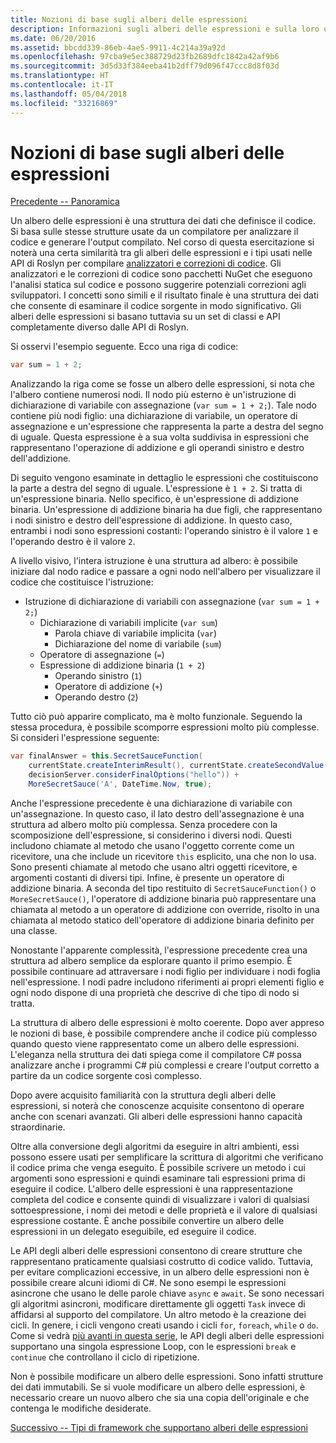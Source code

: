 ```yaml
---
title: Nozioni di base sugli alberi delle espressioni
description: Informazioni sugli alberi delle espressioni e sulla loro utilità nella conversione degli algoritmi per l'esecuzione esterna e nell'analisi del codice prima dell'esecuzione.
ms.date: 06/20/2016
ms.assetid: bbcdd339-86eb-4ae5-9911-4c214a39a92d
ms.openlocfilehash: 97cba9e5ec388729d23fb2689dfc1842a42af9b6
ms.sourcegitcommit: 3d5d33f384eeba41b2dff79d096f47ccc8d8f03d
ms.translationtype: HT
ms.contentlocale: it-IT
ms.lasthandoff: 05/04/2018
ms.locfileid: "33216869"
---
```

# <a name="expression-trees-explained"></a>Nozioni di base sugli alberi delle espressioni

[Precedente -- Panoramica](expression-trees.md)

Un albero delle espressioni è una struttura dei dati che definisce il codice. Si basa sulle stesse strutture usate da un compilatore per analizzare il codice e generare l'output compilato. Nel corso di questa esercitazione si noterà una certa similarità tra gli alberi delle espressioni e i tipi usati nelle API di Roslyn per compilare [analizzatori e correzioni di codice](https://github.com/dotnet/roslyn-analyzers).
Gli analizzatori e le correzioni di codice sono pacchetti NuGet che eseguono l'analisi statica sul codice e possono suggerire potenziali correzioni agli sviluppatori. I concetti sono simili e il risultato finale è una struttura dei dati che consente di esaminare il codice sorgente in modo significativo. Gli alberi delle espressioni si basano tuttavia su un set di classi e API completamente diverso dalle API di Roslyn.
    
Si osservi l'esempio seguente.
Ecco una riga di codice:
```csharp
var sum = 1 + 2;
```
Analizzando la riga come se fosse un albero delle espressioni, si nota che l'albero contiene numerosi nodi.
Il nodo più esterno è un'istruzione di dichiarazione di variabile con assegnazione (`var sum = 1 + 2;`). Tale nodo contiene più nodi figlio: una dichiarazione di variabile, un operatore di assegnazione e un'espressione che rappresenta la parte a destra del segno di uguale. Questa espressione è a sua volta suddivisa in espressioni che rappresentano l'operazione di addizione e gli operandi sinistro e destro dell'addizione.

Di seguito vengono esaminate in dettaglio le espressioni che costituiscono la parte a destra del segno di uguale.
L'espressione è `1 + 2`. Si tratta di un'espressione binaria. Nello specifico, è un'espressione di addizione binaria. Un'espressione di addizione binaria ha due figli, che rappresentano i nodi sinistro e destro dell'espressione di addizione. In questo caso, entrambi i nodi sono espressioni costanti: l'operando sinistro è il valore `1` e l'operando destro è il valore `2`.

A livello visivo, l'intera istruzione è una struttura ad albero: è possibile iniziare dal nodo radice e passare a ogni nodo nell'albero per visualizzare il codice che costituisce l'istruzione:

- Istruzione di dichiarazione di variabili con assegnazione (`var sum = 1 + 2;`)
    * Dichiarazione di variabili implicite (`var sum`)
        - Parola chiave di variabile implicita (`var`)
        - Dichiarazione del nome di variabile (`sum`)
    * Operatore di assegnazione (`=`)
    * Espressione di addizione binaria (`1 + 2`)
        - Operando sinistro (`1`)
        - Operatore di addizione (`+`)
        - Operando destro (`2`)

Tutto ciò può apparire complicato, ma è molto funzionale. Seguendo la stessa procedura, è possibile scomporre espressioni molto più complesse. Si consideri l'espressione seguente:
```csharp
var finalAnswer = this.SecretSauceFunction(
    currentState.createInterimResult(), currentState.createSecondValue(1, 2),
    decisionServer.considerFinalOptions("hello")) +
    MoreSecretSauce('A', DateTime.Now, true);
```

Anche l'espressione precedente è una dichiarazione di variabile con un'assegnazione.
In questo caso, il lato destro dell'assegnazione è una struttura ad albero molto più complessa.
Senza procedere con la scomposizione dell'espressione, si considerino i diversi nodi. Questi includono chiamate al metodo che usano l'oggetto corrente come un ricevitore, una che include un ricevitore `this` esplicito, una che non lo usa. Sono presenti chiamate al metodo che usano altri oggetti ricevitore, e argomenti costanti di diversi tipi. Infine, è presente un operatore di addizione binaria. A seconda del tipo restituito di `SecretSauceFunction()` o `MoreSecretSauce()`, l'operatore di addizione binaria può rappresentare una chiamata al metodo a un operatore di addizione con override, risolto in una chiamata al metodo statico dell'operatore di addizione binaria definito per una classe.

Nonostante l'apparente complessità, l'espressione precedente crea una struttura ad albero semplice da esplorare quanto il primo esempio. È possibile continuare ad attraversare i nodi figlio per individuare i nodi foglia nell'espressione. I nodi padre includono riferimenti ai propri elementi figlio e ogni nodo dispone di una proprietà che descrive di che tipo di nodo si tratta.

La struttura di albero delle espressioni è molto coerente. Dopo aver appreso le nozioni di base, è possibile comprendere anche il codice più complesso quando questo viene rappresentato come un albero delle espressioni. L'eleganza nella struttura dei dati spiega come il compilatore C# possa analizzare anche i programmi C# più complessi e creare l'output corretto a partire da un codice sorgente così complesso.

Dopo avere acquisito familiarità con la struttura degli alberi delle espressioni, si noterà che conoscenze acquisite consentono di operare anche con scenari avanzati. Gli alberi delle espressioni hanno capacità straordinarie.

Oltre alla conversione degli algoritmi da eseguire in altri ambienti, essi possono essere usati per semplificare la scrittura di algoritmi che verificano il codice prima che venga eseguito. È possibile scrivere un metodo i cui argomenti sono espressioni e quindi esaminare tali espressioni prima di eseguire il codice. L'albero delle espressioni è una rappresentazione completa del codice e consente quindi di visualizzare i valori di qualsiasi sottoespressione,
i nomi dei metodi e delle proprietà e il valore di qualsiasi espressione costante.
È anche possibile convertire un albero delle espressioni in un delegato eseguibile, ed eseguire il codice.

Le API degli alberi delle espressioni consentono di creare strutture che rappresentano praticamente qualsiasi costrutto di codice valido. Tuttavia, per evitare complicazioni eccessive, in un albero delle espressioni non è possibile creare alcuni idiomi di C#. Ne sono esempi le espressioni asincrone che usano le delle parole chiave `async` e `await`. Se sono necessari gli algoritmi asincroni, modificare direttamente gli oggetti `Task` invece di affidarsi al supporto del compilatore. Un altro metodo è la creazione dei cicli. In genere, i cicli vengono creati usando i cicli `for`, `foreach`, `while` o `do`. Come si vedrà [più avanti in questa serie](expression-trees-building.md), le API degli alberi delle espressioni supportano una singola espressione Loop, con le espressioni `break` e `continue` che controllano il ciclo di ripetizione.

Non è possibile modificare un albero delle espressioni.  Sono infatti strutture dei dati immutabili. Se si vuole modificare un albero delle espressioni, è necessario creare un nuovo albero che sia una copia dell'originale e che contenga le modifiche desiderate. 

[Successivo -- Tipi di framework che supportano alberi delle espressioni](expression-classes.md)
